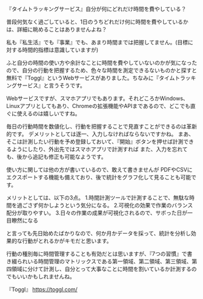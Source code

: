 『タイムトラッキングサービス』自分が何にどれだけ時間を費やしている？


普段何気なく過ごしていると、1日のうちどれだけ何に時間を費やしているかは、詳細に眺めることはありませんよね？

私も『私生活』でも『事業』でも、あまり時間までは把握してません。(目標に対する時間的指標は意識していますが)

ふと自分の時間の使い方や余計なことに時間を費やしていないのかが気になったので、自分の行動を把握するため、色々な時間を測定できるないものかと探すと無料で『Toggl』というWebサービスがありました。ちなみに『タイムトラッキングサービス』と言うそうです。

Webサービスですが、スマホアプリでもあります。それどころかWindows、Linuxアプリとしてもあり、Chromeの拡張機能やAPIまであるので、どこでも直ぐに使えるのは嬉しいですね。

毎日の行動時間を数値化し、行動を把握することで見直すことができるのは革新的です。
デメリットとしては逐一、入力しなければならないですかね。
まあ、そこは計測したい行動を予め登録しておいて、『開始』ボタンを押せば計測できるようにしたり、外出先ではスマホアプリで計測すれば
また、入力を忘れても、後から追記も修正も可能なようです。

使い方に関しては他の方が書いているので、敢えて書きませんが
PDFやCSVにエクスポートする機能も備えており、後で統計をグラフ化して見ることも可能です。

メリットとしては、以下の3点。
1.時間計測ツールで計測することで、無駄な時間を過ごさず何かしようという気分になる。
2.可視化の効果で作業のバランス配分が取りやすい。
3.日々の作業の成果が可視化されるので、サボった日が一目瞭然になる

と言っても先日始めたばかりなので、何か月かデータを採って、統計を分析し効果的な行動がとれるかがキモだと思います。

行動の種別毎に時間管理することも有効だとは思いますが、『7つの習慣』で書き綴られいる時間管理のマトリックスである第一領域、第二領域、第三領域、第四領域に分けて計測し、自分とって大事なことに時間を割いているか計測するのでもいいかもしれませんね。

『Toggl』
https://toggl.com/
